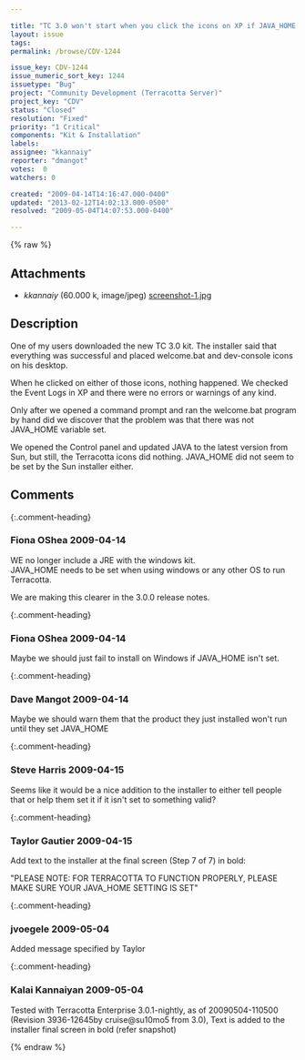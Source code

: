 ```yaml
---

title: "TC 3.0 won't start when you click the icons on XP if JAVA_HOME is not set and it gives no warnings or errors to the user"
layout: issue
tags: 
permalink: /browse/CDV-1244

issue_key: CDV-1244
issue_numeric_sort_key: 1244
issuetype: "Bug"
project: "Community Development (Terracotta Server)"
project_key: "CDV"
status: "Closed"
resolution: "Fixed"
priority: "1 Critical"
components: "Kit & Installation"
labels: 
assignee: "kkannaiy"
reporter: "dmangot"
votes:  0
watchers: 0

created: "2009-04-14T14:16:47.000-0400"
updated: "2013-02-12T14:02:13.000-0500"
resolved: "2009-05-04T14:07:53.000-0400"

---
```




{% raw %}


## Attachments

* <em>kkannaiy</em> (60.000 k, image/jpeg) [screenshot-1.jpg](/attachments/CDV/CDV-1244/screenshot-1.jpg)




## Description

<div markdown="1" class="description">

One of my users downloaded the new TC 3.0 kit.  The installer said that everything was successful and placed  welcome.bat and dev-console icons on his desktop.

When he clicked on either of those icons, nothing happened.  We checked the Event Logs in XP and there were no errors or warnings of any kind.

Only after we opened a command prompt and ran the welcome.bat program by hand did we discover that the problem was that there was not JAVA\_HOME variable set.

We opened the Control panel and updated JAVA to the latest version from Sun, but still, the Terracotta icons did nothing.  JAVA\_HOME did not seem to be set by the Sun installer either.



</div>

## Comments


{:.comment-heading}
### **Fiona OShea** <span class="date">2009-04-14</span>

<div markdown="1" class="comment">

WE  no longer include a JRE with the windows kit.  
JAVA\_HOME needs to be set when using windows or any other OS to run Terracotta.

We are making this clearer in the 3.0.0 release notes.



</div>


{:.comment-heading}
### **Fiona OShea** <span class="date">2009-04-14</span>

<div markdown="1" class="comment">

Maybe we should just fail to install on Windows if JAVA\_HOME isn't set.   

</div>


{:.comment-heading}
### **Dave Mangot** <span class="date">2009-04-14</span>

<div markdown="1" class="comment">

Maybe we should warn them that the product they just installed won't run until they set JAVA\_HOME



</div>


{:.comment-heading}
### **Steve Harris** <span class="date">2009-04-15</span>

<div markdown="1" class="comment">

Seems like it would be a nice addition to the installer to either tell people that or help them set it if it isn't set to something valid?

</div>


{:.comment-heading}
### **Taylor Gautier** <span class="date">2009-04-15</span>

<div markdown="1" class="comment">

Add text to the installer at the final screen (Step 7 of 7) in bold:


"PLEASE NOTE:  FOR TERRACOTTA TO FUNCTION PROPERLY, PLEASE MAKE SURE YOUR JAVA\_HOME SETTING IS SET"

</div>


{:.comment-heading}
### **jvoegele** <span class="date">2009-05-04</span>

<div markdown="1" class="comment">

Added message specified by Taylor

</div>


{:.comment-heading}
### **Kalai Kannaiyan** <span class="date">2009-05-04</span>

<div markdown="1" class="comment">

Tested with Terracotta Enterprise 3.0.1-nightly, as of 20090504-110500 (Revision 3936-12645by cruise@su10mo5 from 3.0), Text is added to the installer final screen in bold (refer snapshot)


</div>



{% endraw %}
